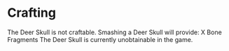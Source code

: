 # Crafting

The Deer Skull is not craftable.
Smashing a Deer Skull will provide:
X Bone Fragments
The Deer Skull is currently unobtainable in the game.
